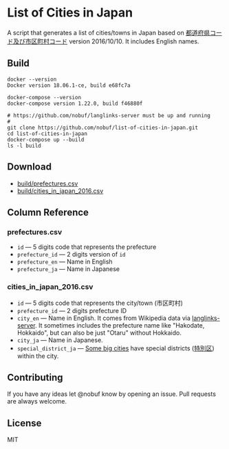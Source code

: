 # List of Cities in Japan

A script that generates a list of cities/towns in Japan based on [都道府県コード及び市区町村コード](http://www.soumu.go.jp/denshijiti/code.html) version 2016/10/10.  It includes English names.

## Build

```shell
docker --version
Docker version 18.06.1-ce, build e68fc7a

docker-compose --version
docker-compose version 1.22.0, build f46880f
```

```shell
# https://github.com/nobuf/langlinks-server must be up and running
#
git clone https://github.com/nobuf/list-of-cities-in-japan.git
cd list-of-cities-in-japan
docker-compose up --build
ls -l build
```

## Download

- [build/prefectures.csv](build/prefectures.csv)
- [build/cities_in_japan_2016.csv](build/cities_in_japan_2016.csv)

## Column Reference

### prefectures.csv

- `id` — 5 digits code that represents the prefecture
- `prefecture_id` — 2 digits version of `id`
- `prefecture_en` — Name in English
- `prefecture_ja` — Name in Japanese

### cities_in_japan_2016.csv

- `id` — 5 digits code that represents the city/town (市区町村)
- `prefecture_id` — 2 digits prefecture ID
- `city_en` — Name in English. It comes from Wikipedia data via [langlinks-server](https://github.com/nobuf/langlinks-server). It sometimes includes the prefecture name like "Hakodate, Hokkaido", but can also be just "Otaru" without Hokkaido.
- `city_ja` — Name in Japanese.
- `special_district_ja` — [Some big cities](https://en.wikipedia.org/wiki/Cities_designated_by_government_ordinance_of_Japan) have special districts ([特別区](https://ja.wikipedia.org/wiki/%E7%89%B9%E5%88%A5%E5%8C%BA)) within the city.

## Contributing

If you have any ideas let @nobuf know by opening an issue. Pull requests are always welcome.

## License

MIT
